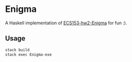 # Enigma

A Haskell implementation of [ECS153-hw2-Enigma](https://github.com/ecs36c-sq2023/ECS153-hw2-Enigma) for fun :).

## Usage

```bash
stack build
stack exec Enigma-exe
```
